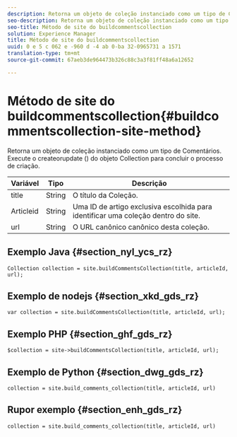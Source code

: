 ```yaml
---
description: Retorna um objeto de coleção instanciado como um tipo de Comentários. Execute o createorupdate () do objeto Collection para concluir o processo de criação.
seo-description: Retorna um objeto de coleção instanciado como um tipo de Comentários. Execute o createorupdate () do objeto Collection para concluir o processo de criação.
seo-title: Método de site do buildcommentscollection
solution: Experience Manager
title: Método de site do buildcommentscollection
uuid: 0 e 5 c 062 e -960 d -4 ab 0-ba 32-0965731 a 1571
translation-type: tm+mt
source-git-commit: 67aeb3de964473b326c88c3a3f81ff48a6a12652

---
```



# Método de site do buildcommentscollection{#buildcommentscollection-site-method}

Retorna um objeto de coleção instanciado como um tipo de Comentários. Execute o createorupdate () do objeto Collection para concluir o processo de criação.

| Variável | Tipo | Descrição |
|--- |--- |--- |
| title | String | O título da Coleção. |
| Articleid | String | Uma ID de artigo exclusiva escolhida para identificar uma coleção dentro do site. |
| url | String | O URL canônico canônico desta coleção. |

## Exemplo Java {#section_nyl_ycs_rz}

```
Collection collection = site.buildCommentsCollection(title, articleId, url);
```

## Exemplo de nodejs {#section_xkd_gds_rz}

```
var collection = site.buildCommentsCollection(title, articleId, url); 
```

## Exemplo PHP {#section_ghf_gds_rz}

```
$collection = site->buildCommentsCollection(title, articleId, url); 
```

## Exemplo de Python {#section_dwg_gds_rz}

```
collection = site.build_comments_collection(title, articleId, url) 
```

## Rupor exemplo {#section_enh_gds_rz}

```
collection = site.build_comments_collection(title, articleId, url) 
```

